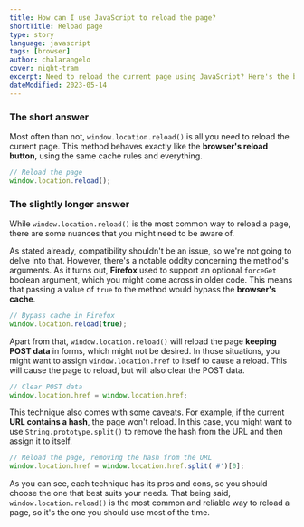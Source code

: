 ```yaml
---
title: How can I use JavaScript to reload the page?
shortTitle: Reload page
type: story
language: javascript
tags: [browser]
author: chalarangelo
cover: night-tram
excerpt: Need to reload the current page using JavaScript? Here's the best way to do it, as well as some alternatives.
dateModified: 2023-05-14
---
```


### The short answer

Most often than not, `window.location.reload()` is all you need to reload the current page. This method behaves exactly like the **browser's reload button**, using the same cache rules and everything.

```js
// Reload the page
window.location.reload();
```

### The slightly longer answer

While `window.location.reload()` is the most common way to reload a page, there are some nuances that you might need to be aware of.

As stated already, compatibility shouldn't be an issue, so we're not going to delve into that. However, there's a notable oddity concerning the method's arguments. As it turns out, **Firefox** used to support an optional `forceGet` boolean argument, which you might come across in older code. This means that passing a value of `true` to the method would bypass the **browser's cache**.

```js
// Bypass cache in Firefox
window.location.reload(true);
```

Apart from that, `window.location.reload()` will reload the page **keeping POST data** in forms, which might not be desired. In those situations, you might want to assign `window.location.href` to itself to cause a reload. This will cause the page to reload, but will also clear the POST data.

```js
// Clear POST data
window.location.href = window.location.href;
```

This technique also comes with some caveats. For example, if the current **URL contains a hash**, the page won't reload. In this case, you might want to use `String.prototype.split()` to remove the hash from the URL and then assign it to itself.

```js
// Reload the page, removing the hash from the URL
window.location.href = window.location.href.split('#')[0];
```

As you can see, each technique has its pros and cons, so you should choose the one that best suits your needs. That being said, `window.location.reload()` is the most common and reliable way to reload a page, so it's the one you should use most of the time.
